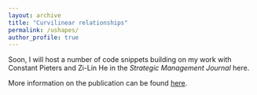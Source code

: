 ```yaml
---
layout: archive
title: "Curvilinear relationships"
permalink: /ushapes/
author_profile: true
---
```


Soon, I will host a number of code snippets building on my work with Constant Pieters and Zi-Lin He in the <i>Strategic Management Journal</i> here. 

More information on the publication can be found [here](https://rfjhaans.github.io/publications/2016-ushapes/).

